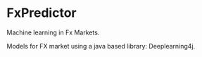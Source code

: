 # FxPredictor
Machine learning in Fx Markets.

Models for FX market using a java based library: Deeplearning4j.
